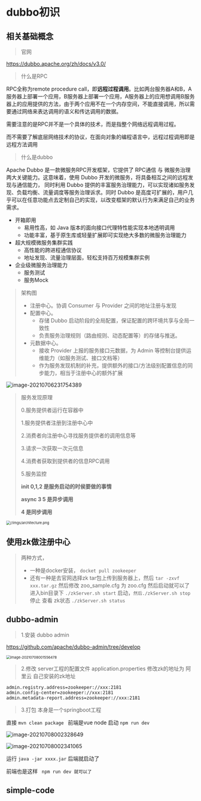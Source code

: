 

# dubbo初识



## 相关基础概念



> 官网

https://dubbo.apache.org/zh/docs/v3.0/

> 什么是RPC

RPC全称为remote procedure call，即**远程过程调用**。比如两台服务器A和B，A服务器上部署一个应用，B服务器上部署一个应用，A服务器上的应用想调用B服务器上的应用提供的方法，由于两个应用不在一个内存空间，不能直接调用，所以需要通过网络来表达调用的语义和传达调用的数据。

需要注意的是RPC并不是一个具体的技术，而是指整个网络远程调用过程。 

而不需要了解底层网络技术的协议，在面向对象的编程语言中，远程过程调用即是 远程方法调用

> 什么是dubbo

Apache Dubbo 是一款微服务RPC开发框架，它提供了 RPC通信 与 微服务治理 两大关键能力。这意味着，使用 Dubbo 开发的微服务，将具备相互之间的远程发现与通信能力， 同时利用 Dubbo 提供的丰富服务治理能力，可以实现诸如服务发现、负载均衡、流量调度等服务治理诉求。同时 Dubbo 是高度可扩展的，用户几乎可以在任意功能点去定制自己的实现，以改变框架的默认行为来满足自己的业务需求。

- 开箱即用
  - 易用性高，如 Java 版本的面向接口代理特性能实现本地透明调用
  - 功能丰富，基于原生库或轻量扩展即可实现绝大多数的微服务治理能力
- 超大规模微服务集群实践
  - 高性能的跨进程通信协议
  - 地址发现、流量治理层面，轻松支持百万规模集群实例
- 企业级微服务治理能力
  - 服务测试
  - 服务Mock

> 架构图
>
> - 注册中心。协调 Consumer 与 Provider 之间的地址注册与发现
> - 配置中心。
>   - 存储 Dubbo 启动阶段的全局配置，保证配置的跨环境共享与全局一致性
>   - 负责服务治理规则（路由规则、动态配置等）的存储与推送。
> - 元数据中心。
>   - 接收 Provider 上报的服务接口元数据，为 Admin 等控制台提供运维能力（如服务测试、接口文档等）
>   - 作为服务发现机制的补充，提供额外的接口/方法级别配置信息的同步能力，相当于注册中心的额外扩展

![image-20210706231754389](https://xiaoboblog-bucket.oss-cn-hangzhou.aliyuncs.com/blog/image-20210706231754389.png)



> 服务发现原理
>
> 0.服务提供者运行在容器中
>
> 1.服务提供者注册到注册中心中
>
> 2.消费者向注册中心寻找服务提供者的调用信息等
>
> 3.请求一次获取一次元信息
>
> 4.消费者获取到提供者的信息RPC调用
>
> 5.服务监控
>
> **init  0,1,2 是服务启动的时侯要做的事情**
>
> **async 3 5 是异步调用**
>
> **4 是同步调用**

<img src="https://dubbo.apache.org/imgs/architecture.png" alt="//imgs/architecture.png" style="zoom:67%;" />



## 使用zk做注册中心



> 两种方式，
>
> - 一种是docker安装， `docket pull zookeeper`
> - 还有一种是去官网选择zk tar包上传到服务器上，然后 `tar -zxvf  xxx.tar.gz` 然后修改 zoo_sample.cfg 为 zoo.cfg 然后启动就可以了 进入bin目录下  `./zkServer.sh start` 启动，`然后./zkServer.sh stop` 停止  查看 zk状态  `./zkServer.sh status`









## dubbo-admin



> 1.安装 dubbo admin

https://github.com/apache/dubbo-admin/tree/develop

<img src="https://xiaoboblog-bucket.oss-cn-hangzhou.aliyuncs.com/blog/image-20210708001556478.png" alt="image-20210708001556478" style="zoom:67%;" />



> 2.修改 server工程的配置文件  application.properties 修改zk的地址为 阿里云 自己安装的zk地址

```properties
admin.registry.address=zookeeper://xxx:2181
admin.config-center=zookeeper://xxx:2181
admin.metadata-report.address=zookeeper://xxx:2181
```



> 3.打包 本身是一个springboot工程

直接 `mvn clean package `  前端是vue  node 启动  `npm run dev`

![image-20210708002328649](https://xiaoboblog-bucket.oss-cn-hangzhou.aliyuncs.com/blog/image-20210708002328649.png)

![image-20210708002341065](https://xiaoboblog-bucket.oss-cn-hangzhou.aliyuncs.com/blog/image-20210708002341065.png)

运行 `java -jar xxxx.jar`  后端就启动了

前端也是这样 ` npm run dev 就可以了`



## simple-code











